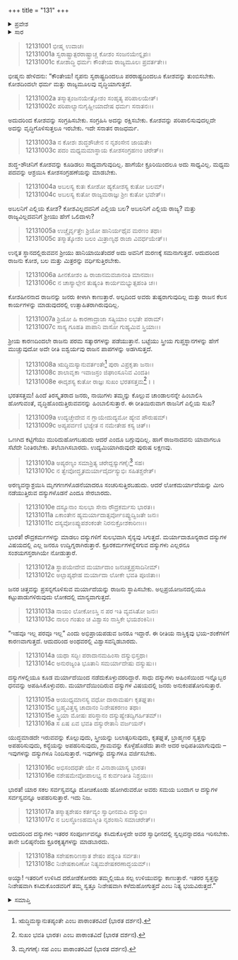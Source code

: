 +++
title = "131"
+++

<details><summary>ಪ್ರವೇಶ</summary>


।।   ಓಂ ಓಂ ನಮೋ ನಾರಾಯಣಾಯ।।   ಶ್ರೀ ವೇದವ್ಯಾಸಾಯ ನಮಃ ।।

ಶ್ರೀ ಕೃಷ್ಣದ್ವೈಪಾಯನ ವೇದವ್ಯಾಸ ವಿರಚಿತ  

**ಶ್ರೀ ಮಹಾಭಾರತ**

**ಶಾಂತಿ ಪರ್ವ**

**ಆಪದ್ಧರ್ಮ ಪರ್ವ**

**ಅಧ್ಯಾಯ 131**


</details>

<details><summary>ಸಾರ</summary>

ರಾಜನು ಕೋಶವನ್ನು ಸಂಗ್ರಹಿಸುವುದರ ಅವಶ್ಯಕತೆ, ದಸ್ಯು ವೃತ್ತಿಯ ನಿಂದನೆ (1-18).


</details>



> 12131001 ಭೀಷ್ಮ ಉವಾಚ।  
12131001a ಸ್ವರಾಷ್ಟ್ರಾತ್ಪರರಾಷ್ಟ್ರಾಚ್ಚ ಕೋಶಂ ಸಂಜನಯೇನ್ನೃಪಃ।  
12131001c ಕೋಶಾದ್ಧಿ ಧರ್ಮಃ ಕೌಂತೇಯ ರಾಜ್ಯಮೂಲಃ ಪ್ರವರ್ತತೇ।।

ಭೀಷ್ಮನು ಹೇಳಿದನು: “ಕೌಂತೇಯ! ನೃಪನು ಸ್ವರಾಷ್ಟ್ರದಿಂದಲೂ ಪರರಾಷ್ಟ್ರದಿಂದಲೂ ಕೋಶವನ್ನು ತುಂಬಿಸಬೇಕು. ಕೋಶದಿಂದಲೇ ಧರ್ಮ ಮತ್ತು ರಾಜ್ಯಮೂಲವು ವೃದ್ಧಿಯಾಗುತ್ತದೆ.

> 12131002a ತಸ್ಮಾತ್ಸಂಜನಯೇತ್ಕೋಶಂ ಸಂಹೃತ್ಯ ಪರಿಪಾಲಯೇತ್।  
12131002c ಪರಿಪಾಲ್ಯಾನುಗೃಹ್ಣೀಯಾದೇಷ ಧರ್ಮಃ ಸನಾತನಃ।।

ಅದುದರಿಂದ ಕೋಶವನ್ನು ಸಂಗ್ರಹಿಸಬೇಕು. ಸಂಗ್ರಹಿಸಿ ಅದನ್ನು ರಕ್ಷಿಸಬೇಕು. ಕೋಶವನ್ನು ಪರಿಪಾಲಿಸುವುದಲ್ಲದೇ ಅದನ್ನು ವೃದ್ಧಿಗೊಳಿಸುತ್ತಲೂ ಇರಬೇಕು. ಇದೇ ಸನಾತನ ರಾಜಧರ್ಮ.

> 12131003a ನ ಕೋಶಃ ಶುದ್ಧಶೌಚೇನ ನ ನೃಶಂಸೇನ ಜಾಯತೇ।  
12131003c ಪದಂ ಮಧ್ಯಮಮಾಸ್ಥಾಯ ಕೋಶಸಂಗ್ರಹಣಂ ಚರೇತ್।।

ಶುದ್ಧ-ಶೌಚನಿಗೆ ಕೋಶವನ್ನು ಕೂಡಿಡಲು ಸಾಧ್ಯವಾಗುವುದಿಲ್ಲ. ಹಾಗೆಯೇ ಕ್ರೂರಿಯಿಂದಲೂ ಅದು ಸಾಧ್ಯವಿಲ್ಲ. ಮಧ್ಯಮ ಪದವನ್ನು ಆಶ್ರಯಿಸಿ ಕೋಶಸಂಗ್ರಹಣೆಯನ್ನು ಮಾಡಬೇಕು.

> 12131004a ಅಬಲಸ್ಯ ಕುತಃ ಕೋಶೋ ಹ್ಯಕೋಶಸ್ಯ ಕುತೋ ಬಲಮ್।  
12131004c ಅಬಲಸ್ಯ ಕುತೋ ರಾಜ್ಯಮರಾಜ್ಞಃ ಶ್ರೀಃ ಕುತೋ ಭವೇತ್।।

ಅಬಲನಿಗೆ ಎಲ್ಲಿಯ ಕೋಶ? ಕೋಶವಿಲ್ಲದವನಿಗೆ ಎಲ್ಲಿಯ ಬಲ? ಅಬಲನಿಗೆ ಎಲ್ಲಿಯ ರಾಜ್ಯ? ಮತ್ತು ರಾಜ್ಯವಿಲ್ಲದವನಿಗೆ ಶ್ರೀಯು ಹೇಗೆ ಒಲಿದಾಳು?

> 12131005a ಉಚ್ಚೈರ್ವೃತ್ತೇಃ ಶ್ರಿಯೋ ಹಾನಿರ್ಯಥೈವ ಮರಣಂ ತಥಾ।  
12131005c ತಸ್ಮಾತ್ಕೋಶಂ ಬಲಂ ಮಿತ್ರಾಣ್ಯಥ ರಾಜಾ ವಿವರ್ಧಯೇತ್।।

ಉನ್ನತ ಸ್ಥಾನದಲ್ಲಿರುವವನ ಶ್ರೀಯು ಹಾನಿಯಾಯಿತೆಂದರೆ ಅದು ಅವನಿಗೆ ಮರಣಕ್ಕೆ ಸಮನಾಗುತ್ತದೆ. ಆದುದರಿಂದ ರಾಜನು ಕೋಶ, ಬಲ ಮತ್ತು ಮಿತ್ರರನ್ನು ವರ್ಧಿಸುತ್ತಿರಬೇಕು.

> 12131006a ಹೀನಕೋಶಂ ಹಿ ರಾಜಾನಮವಜಾನಂತಿ ಮಾನವಾಃ।  
12131006c ನ ಚಾಸ್ಯಾಲ್ಪೇನ ತುಷ್ಯಂತಿ ಕಾರ್ಯಮಭ್ಯುತ್ಸಹಂತಿ ಚ।।

ಕೋಶಹೀನನಾದ ರಾಜನನ್ನು ಜನರು ಕೀಳಾಗಿ ಕಾಣುತ್ತಾರೆ. ಅಲ್ಪದಿಂದ ಅವರು ತುಷ್ಟರಾಗುವುದಿಲ್ಲ ಮತ್ತು ರಾಜನ ಕೆಲಸ ಕಾರ್ಯಗಳನ್ನು ಮಾಡುವುದರಲ್ಲಿ ಉತ್ಸಾಹಿತರಾಗಿರುವುದಿಲ್ಲ.

> 12131007a ಶ್ರಿಯೋ ಹಿ ಕಾರಣಾದ್ರಾಜಾ ಸತ್ಕ್ರಿಯಾಂ ಲಭತೇ ಪರಾಮ್।  
12131007c ಸಾಸ್ಯ ಗೂಹತಿ ಪಾಪಾನಿ ವಾಸೋ ಗುಹ್ಯಮಿವ ಸ್ತ್ರಿಯಾಃ।।

ಶ್ರೀಯ ಕಾರಣದಿಂದಲೇ ರಾಜನು ಪರಮ ಸತ್ಕಾರಗಳನ್ನು ಪಡೆಯುತ್ತಾನೆ. ಬಟ್ಟೆಯು ಸ್ತ್ರೀಯ ಗುಪ್ತಸ್ಥಾನಗಳನ್ನು ಹೇಗೆ ಮುಚ್ಚುವುದೋ ಅದೇ ರೀತಿ ಐಶ್ವರ್ಯವು ರಾಜನ ಪಾಪಗಳನ್ನು ಅಡಗಿಸುತ್ತದೆ.

> 12131008a ಋದ್ಧಿಮಸ್ಯಾನುವರ್ತಂತೇ[^1] ಪುರಾ ವಿಪ್ರಕೃತಾ ಜನಾಃ।  
12131008c ಶಾಲಾವೃಕಾ ಇವಾಜಸ್ರಂ ಜಿಘಾಂಸೂನಿವ ವಿಂದತಿ।  
12131008e ಈದೃಶಸ್ಯ ಕುತೋ ರಾಜ್ಞಃ ಸುಖಂ ಭರತಸತ್ತಮ[^2]।।

ಭರತಸತ್ತಮ! ಹಿಂದೆ ತಿರಸ್ಕೃತರಾದ ಜನರು, ನಾಯಿಗಳು ತಮ್ಮನ್ನು ಕೊಲ್ಲುವ ಚಾಂಡಾಲನನ್ನೇ ಹಿಂಬಾಲಿಸಿ ಹೋಗುವಂತೆ, ವೃದ್ಧಿಹೊಂದುತ್ತಿರುವವನನ್ನು ಹಿಂಬಾಲಿಸುತ್ತಾರೆ. ಈ ರೀತಿಯಿರುವಾಗ ರಾಜನಿಗೆ ಎಲ್ಲಿಯ ಸುಖ?

> 12131009a ಉದ್ಯಚ್ಚೇದೇವ ನ ಗ್ಲಾಯೇದುದ್ಯಮೋ ಹ್ಯೇವ ಪೌರುಷಮ್।  
12131009c ಅಪ್ಯಪರ್ವಣಿ ಭಜ್ಯೇತ ನ ನಮೇತೇಹ ಕಸ್ಯ ಚಿತ್।।

ಒಣಗಿದ ಕಟ್ಟಿಗೆಯು ಮುರಿದುಹೋಗಬಹುದು ಆದರೆ ಎಂದೂ ಬಗ್ಗುವುದಿಲ್ಲ. ಹಾಗೆ ರಾಜನಾದವನು ಯಾವಾಗಲೂ ಸೆಟೆದೇ ನಿಂತಿರಬೇಕು. ತಲೆಬಾಗಿಸಬಾರದು. ಉದ್ಯಮಿಯಾಗಿರುವುದೇ ಪುರುಷ ಲಕ್ಷಣವು.

> 12131010a ಅಪ್ಯರಣ್ಯಂ ಸಮಾಶ್ರಿತ್ಯ ಚರೇದ್ದಸ್ಯುಗಣೈಃ[^3] ಸಹ।  
12131010c ನ ತ್ವೇವೋದ್ಧೃತಮರ್ಯಾದೈರ್ದಸ್ಯುಭಿಃ ಸಹಿತಶ್ಚರೇತ್।

ಅರಣ್ಯವನ್ನಾಶ್ರಯಿಸಿ ಮೃಗಗಣಗಳೊಡನೆಯಾದರೂ ಸಂಚರಿಸುತ್ತಿರಬಹುದು. ಆದರೆ ಲೋಕಮರ್ಯಾದೆಯನ್ನು ಮೀರಿ ನಡೆಯುತ್ತಿರುವ ದಸ್ಯುಗಳೊಡನೆ ಎಂದೂ ಸೇರಬಾರದು.

> 12131010e ದಸ್ಯೂನಾಂ ಸುಲಭಾ ಸೇನಾ ರೌದ್ರಕರ್ಮಸು ಭಾರತ।।  
12131011a ಏಕಾಂತೇನ ಹ್ಯಮರ್ಯಾದಾತ್ಸರ್ವೋಽಪ್ಯುದ್ವಿಜತೇ ಜನಃ।  
12131011c ದಸ್ಯವೋಽಪ್ಯುಪಶಂಕಂತೇ ನಿರನುಕ್ರೋಶಕಾರಿಣಃ।।

ಭಾರತ! ರೌದ್ರಕರ್ಮಗಳನ್ನು ಮಾಡಲು ದಸ್ಯುಗಳಿಗೆ ಸುಲಭವಾಗಿ ಸೈನ್ಯವು ಸಿಗುತ್ತದೆ. ಮರ್ಯಾದಾಶೂನ್ಯರಾದ ದಸ್ಯುಗಳ ವಿಷಯದಲ್ಲಿ ಎಲ್ಲ ಜನರೂ ಉದ್ವಿಗ್ನರಾಗಿರುತ್ತಾರೆ. ಕ್ರೂರಕರ್ಮಗಳನ್ನೆಸಗುವ ದಸ್ಯುಗಳು ಎಲ್ಲರನೂ ಸಂಶಯಗಸ್ತರಾಗಿಯೇ ನೋಡುತ್ತಾರೆ.

> 12131012a ಸ್ಥಾಪಯೇದೇವ ಮರ್ಯಾದಾಂ ಜನಚಿತ್ತಪ್ರಸಾದಿನೀಮ್।  
12131012c ಅಲ್ಪಾಪ್ಯಥೇಹ ಮರ್ಯಾದಾ ಲೋಕೇ ಭವತಿ ಪೂಜಿತಾ।।

ಜನರ ಚಿತ್ತವನ್ನು ಪ್ರಸನ್ನಗೊಳಿಸುವ ಮರ್ಯಾದೆಯನ್ನು ರಾಜನು ಸ್ಥಾಪಿಸಬೇಕು. ಅಲ್ಪಪ್ರಯೋಜನದಲ್ಲಿಯೂ ಕಟ್ಟುಪಾಡುಗಳಿರುವುದು ಲೋಕದಲ್ಲಿ ಮಾನ್ಯವಾಗುತ್ತದೆ.

> 12131013a ನಾಯಂ ಲೋಕೋಽಸ್ತಿ ನ ಪರ ಇತಿ ವ್ಯವಸಿತೋ ಜನಃ।  
12131013c ನಾಲಂ ಗಂತುಂ ಚ ವಿಶ್ವಾಸಂ ನಾಸ್ತಿಕೇ ಭಯಶಂಕಿನಿ।।

“ಇಹವೂ ಇಲ್ಲ ಪರವೂ ಇಲ್ಲ” ಎಂದು ಅಭಿಪ್ರಾಯಪಡುವ ಜನರೂ ಇದ್ದಾರೆ. ಈ ರೀತಿಯ ನಾಸ್ತಿಕ್ಯವು ಭಯ-ಶಂಕೆಗಳಿಗೆ ಕಾರಣವಾಗುತ್ತದೆ. ಆದುದರಿಂದ ಅಂಥವರಲ್ಲಿ ವಿಶ್ವಾಸವನ್ನಿಡಬಾರದು.

> 12131014a ಯಥಾ ಸದ್ಭಿಃ ಪರಾದಾನಮಹಿಂಸಾ ದಸ್ಯುಭಿಸ್ತಥಾ।  
12131014c ಅನುರಜ್ಯಂತಿ ಭೂತಾನಿ ಸಮರ್ಯಾದೇಷು ದಸ್ಯುಷು।।

ದಸ್ಯುಗಳಲ್ಲಿಯೂ ಕೂಡ ಮರ್ಯಾದೆಯಿಂದ ನಡೆದುಕೊಳ್ಳುವರರಿದ್ದಾರೆ. ಸಾಧು ದಸ್ಯುಗಳು ಅಹಿಂಸೆಯಿಂದ ಇನ್ನೊಬ್ಬರ ಧನವನ್ನು ಅಪಹಿಸಿಕೊಳ್ಳುವರು. ಮರ್ಯಾದೆಯಿಂದಿರುವ ದಸ್ಯುಗಳ ವಿಷಯದಲ್ಲಿ ಜನರು ಅನುಕಂಪತೋರಿಸುತ್ತಾರೆ.

> 12131015a ಅಯುಧ್ಯಮಾನಸ್ಯ ವಧೋ ದಾರಾಮರ್ಷಃ ಕೃತಘ್ನತಾ।  
12131015c ಬ್ರಹ್ಮವಿತ್ತಸ್ಯ ಚಾದಾನಂ ನಿಃಶೇಷಕರಣಂ ತಥಾ।  
12131015e ಸ್ತ್ರಿಯಾ ಮೋಷಃ ಪರಿಸ್ಥಾನಂ ದಸ್ಯುಷ್ವೇತದ್ವಿಗರ್ಹಿತಮ್।।  
12131016a ಸ ಏಷ ಏವ ಭವತಿ ದಸ್ಯುರೇತಾನಿ ವರ್ಜಯನ್।

ಯುದ್ಧಮಾಡದೇ ಇರುವವನ್ನು ಕೊಲ್ಲುವುದು, ಸ್ತ್ರೀಯನ್ನು ಬಲಾತ್ಕರಿಸುವುದು, ಕೃತಘ್ನತೆ, ಬ್ರಾಹ್ಮಣರ ಸ್ವತ್ತನ್ನು ಅಪಹರಿಸುವುದು, ಕನ್ಯೆಯನ್ನು ಅಪಹರಿಸುವುದು, ಗ್ರಾಮವನ್ನು ಕೊಳ್ಳೆಹೊಡೆದು ತಾನೇ ಅದರ ಅಧಿಪತಿಯಾಗುವುದು – ಇವುಗಳನ್ನು ದಸ್ಯುಗಳೂ ನಿಂದಿಸುತ್ತಾರೆ. ಇವುಗಳನ್ನು ದಸ್ಯುಗಳೂ ವರ್ಜಿಸಬೇಕು.

> 12131016c ಅಭಿಸಂದಧತೇ ಯೇ ನ ವಿನಾಶಾಯಾಸ್ಯ ಭಾರತ।  
12131016e ನಶೇಷಮೇವೋಪಾಲಭ್ಯ ನ ಕುರ್ವಂತೀತಿ ನಿಶ್ಚಯಃ।।

ಭಾರತ! ಯಾರ ಸಕಲ ಸರ್ವಸ್ವವನ್ನೂ ದೋಚಿಕೊಂಡು ಹೋಗಿರುವರೋ ಅವರು ಸಮಯ ಬಂದಾಗ ಆ ದಸ್ಯುಗಳ ಸರ್ವಸ್ವವನ್ನೂ ಅಪಹರಿಸುತ್ತಾರೆ. ಇದು ನಿಜ.

> 12131017a ತಸ್ಮಾತ್ಸಶೇಷಂ ಕರ್ತವ್ಯಂ ಸ್ವಾಧೀನಮಪಿ ದಸ್ಯುಭಿಃ।  
12131017c ನ ಬಲಸ್ಥೋಽಹಮಸ್ಮೀತಿ ನೃಶಂಸಾನಿ ಸಮಾಚರೇತ್।।

ಆದುದರಿಂದ ದಸ್ಯುಗಳು ಇತರರ ಸಂಪೂರ್ಣವನ್ನೂ ಕಸಿದುಕೊಳ್ಳದೇ ಅವರ ಸ್ವಾಧೀನದಲ್ಲಿ ಸ್ವಲ್ಪವನ್ನಾದರೂ ಇರಿಸಬೇಕು. ತಾನೇ ಬಲಿಷ್ಠನೆಂದು ಕ್ರೂರಕೃತ್ಯಗಳನ್ನು ಮಾಡಬಾರದು.

> 12131018a ಸಶೇಷಕಾರಿಣಸ್ತಾತ ಶೇಷಂ ಪಶ್ಯಂತಿ ಸರ್ವತಃ।  
12131018c ನಿಃಶೇಷಕಾರಿಣೋ ನಿತ್ಯಮಶೇಷಕರಣಾದ್ಭಯಮ್।।

ಅಯ್ಯಾ! ಇತರರಿಗೆ ಉಳಿಸಿದ ದರೋಡೆಕೋರರು ತಮ್ಮಲ್ಲಿಯೂ ಸಲ್ಪ ಉಳಿಯುವನ್ನು ಕಾಣುತ್ತಾರೆ. ಇತರರ ಸ್ವತ್ತನ್ನು ನಿಃಶೇಷವಾಗಿ ಕಸಿದುಕೊಂಡವರಿಗೆ ತಮ್ಮ ಸ್ವತ್ತೂ ನಿಃಶೇಷವಾಗಿ ಕಳೆದುಹೋಗುತ್ತದೆ ಎಂಬ ನಿತ್ಯ ಭಯವಿರುತ್ತದೆ.”


<details><summary>ಸಮಾಪ್ತಿ</summary>
ಇತಿ ಶ್ರೀಮಹಾಭಾರತೇ ಶಾಂತಿ ಪರ್ವಣಿ ಆಪದ್ಧರ್ಮ ಪರ್ವಣಿ ಏಕತ್ರಿಂಶಾತ್ಯಧಿಕಶತತಮೋಽಧ್ಯಾಯಃ।।  
ಇದು ಶ್ರೀಮಹಾಭಾರತದಲ್ಲಿ ಶಾಂತಿ ಪರ್ವದಲ್ಲಿ ಆಪದ್ಧರ್ಮ ಪರ್ವದಲ್ಲಿ ನೂರಾಮೂವತ್ತೊಂದನೇ ಅಧ್ಯಾಯವು.

</details>

[^1]: ಋದ್ಧಿಮಸ್ಯಾನುತಪ್ಯಂತೇ ಎಂಬ ಪಾಠಾಂತರವಿದೆ (ಭಾರತ ದರ್ಶನ).

[^2]: ಸುಖಂ ಭವತಿ ಭಾರತ। ಎಂಬ ಪಾಠಾಂತವಿದೆ (ಭಾರತ ದರ್ಶನ).

[^3]: ಮೃಗಗಣೈಃ ಸಹ ಎಂಬ ಪಾಠಾಂತರವಿದೆ (ಭಾರತ ದರ್ಶನ).

